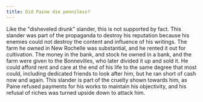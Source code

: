 ```yaml
---
title: Did Paine die penniless?
---
```


   Like the "disheveled drunk" slander, this is not supported by fact. This
   slander was part of the propaganda to destroy his reputation because his
   enemies could not destroy the content and influence of his writings. The
   farm he owned in New Rochelle was substantial, and he rented it out for
   cultivation. The money in the bank, and stock he owned in a bank, and the
   farm were given to the Bonnevilles, who later divided it up and sold it.
   He could afford rent and care at the end of his life to the same degree
   that most could, including dedicated friends to look after him, but he ran
   short of cash now and again.  This slander is part of the cruelty shown
   towards him, as Paine refused payments for his works to maintain his
   objectivity, and his refusal of riches was turned upside down to attack
   him.
